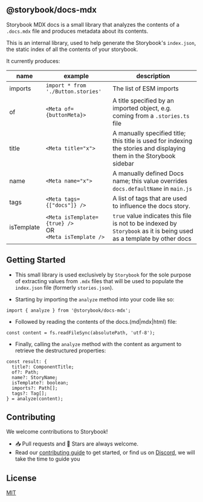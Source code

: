 ## @storybook/docs-mdx

Storybook MDX docs is a small library that analyzes the contents of a `.docs.mdx` file and produces metadata about its contents.

This is an internal library, used to help generate the Storybook's `index.json`, the static index of all the contents of your storybook.

It currently produces:

| name       | example                                                         | description                                                                                                          |
| ---------- | --------------------------------------------------------------- | -------------------------------------------------------------------------------------------------------------------- |
| imports    | `import * from './Button.stories'`                              | The list of ESM imports                                                                                              |
| of         | `<Meta of={buttonMeta}>`                                        | A title specified by an imported object, e.g. coming from a `.stories.ts` file                                       |
| title      | `<Meta title="x">`                                              | A manually specified title; this title is used for indexing the stories and displaying them in the Storybook sidebar |
| name       | `<Meta name="x">`                                               | A manually defined Docs name; this value overrides `docs.defaultName` in `main.js`                                   |
| tags       | `<Meta tags={["docs"]} />`                                      | A list of tags that are used to influence the docs story.                                                            |
| isTemplate | `<Meta isTemplate={true} />` <br/>OR<br/> `<Meta isTemplate />` | `true` value indicates this file is not to be indexed by `Storybook` as it is being used as a template by other docs |

## Getting Started

- This small library is used exclusively by `Storybook` for the sole purpose of extracting values from `.mdx` files that will be used to populate the `index.json` file (formerly `stories.json`).

- Starting by importing the `analyze` method into your code like so:

```tsx
import { analyze } from '@storybook/docs-mdx';
```

- Followed by reading the contents of the docs.(md|mdx|html) file:

```tsx
const content = fs.readFileSync(absolutePath, 'utf-8');
```

- Finally, calling the `analyze` method with the content as argument to retrieve the destructured properties:

```tsx
const result: {
  title?: ComponentTitle;
  of?: Path;
  name?: StoryName;
  isTemplate?: boolean;
  imports?: Path[];
  tags?: Tag[];
} = analyze(content);
```

## Contributing

We welcome contributions to Storybook!

- 📥 Pull requests and 🌟 Stars are always welcome.
- Read our [contributing guide](CONTRIBUTING.md) to get started,
  or find us on [Discord](https://discord.gg/storybook), we will take the time to guide you

## License

[MIT](https://github.com/storybookjs/docs-mdx/blob/main/LICENSE)
